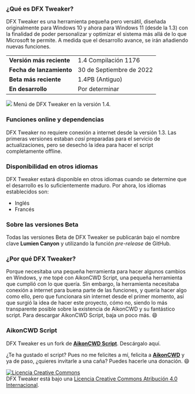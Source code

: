 ### ¿Qué es DFX Tweaker?
DFX Tweaker es una herramienta pequeña pero versátil, diseñada originalmente para Windows 10 y ahora para Windows 11 (desde la 1.3) con la finalidad de poder personalizar y optimizar el sistema más allá de lo que Microsoft te permite. A medida que el desarrollo avance, se irán añadiendo nuevas funciones.

|||
|---|---|
|**Versión más reciente**|1.4 Compilación 1176|
|**Fecha de lanzamiento**|30 de Septiembre de 2022|
|**Beta más reciente**|1.4PB (Antiguo)|
|**En desarrollo**|Por determinar|

![](https://blogger.googleusercontent.com/img/b/R29vZ2xl/AVvXsEhuVL-d8pnFfID5ygH0Dx2TbI8PDJaQe82EQjdBQuB_U5N-SKNajTBOcT2mLgALChq0ElY3tErOBPzFJDfpe5Kdn6dnk-kaZrNUc6sjOvMCk3uN8KZt9117V00xmKAIXFEzNIOhEDuUeSUder19bFFZMg-O4U8oqIuM8Yc70-5D5ouD_-wx1CPx14ngOg/s979/dfxmenu14.png)
Menú de DFX Tweaker en la versión 1.4.

### Funciones online y dependencias
DFX Tweaker no requiere conexión a internet desde la versión 1.3.
Las primeras versiones estaban *casi* preparadas para el servicio de actualizaciones, pero se desechó la idea para hacer el script completamente offline.

### Disponibilidad en otros idiomas
DFX Tweaker estará disponible en otros idiomas cuando se determine que el desarrollo es lo suficientemente maduro.
Por ahora, los idiomas establecidos son:
- Inglés
- Francés

### Sobre las versiones Beta
Todas las versiones Beta de DFX Tweaker se publicarán bajo el nombre clave **Lumien Canyon** y utilizando la función *pre-release* de GitHub.

### ¿Por qué DFX Tweaker?
Porque necesitaba una pequeña herramienta para hacer algunos cambios en Windows, y me topé con AikonCWD Script, una pequeña herramienta que cumplió con lo que quería. Sin embargo, la herramienta necesitaba conexión a internet para buena parte de las funciones, y quería hacer algo como ello, pero que funcionara sin internet desde el primer momento, así que surgió la idea de hacer este proyecto, cómo no, siendo lo más transparente posible sobre la existencia de AikonCWD y su fantástico script.
Para descargar AikonCWD Script, baja un poco más. :smile:

### AikonCWD Script
DFX Tweaker es un fork de [**AikonCWD Script**](https://github.com/aikoncwd/win10script). Descárgalo aquí.

¿Te ha gustado el script? Pues no me felicites a mí, felicita a [**AikonCWD**](https://github.com/aikoncwd) y ya de paso, ¿quieres invitarle a una caña? Puedes hacerle una donación. :smile:


<a rel="license" href="http://creativecommons.org/licenses/by/4.0/"><img alt="Licencia Creative Commons" style="border-width:0" src="https://i.creativecommons.org/l/by/4.0/88x31.png" /></a><br />DFX Tweaker está bajo una <a rel="license" href="http://creativecommons.org/licenses/by/4.0/">Licencia Creative Commons Atribución 4.0 Internacional</a>.

